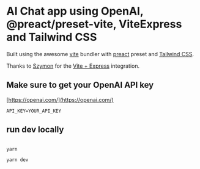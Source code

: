 # AI Chat app using OpenAI, @preact/preset-vite, ViteExpress and Tailwind CSS

Built using the awesome [vite](https://github.com/vitejs/vite) bundler with [preact](https://github.com/preactjs/preset-vite/) preset and [Tailwind CSS](https://github.com/tailwindlabs/tailwindcss).

Thanks to [Szymon](https://github.com/szymmis) for the [Vite + Express](https://github.com/szymmis/vite-express) integration.

## Make sure to get your OpenAI API key

[https://openai.com/](https://openai.com/)

```
API_KEY=YOUR_API_KEY
```

## run dev locally

```

yarn

yarn dev
```
